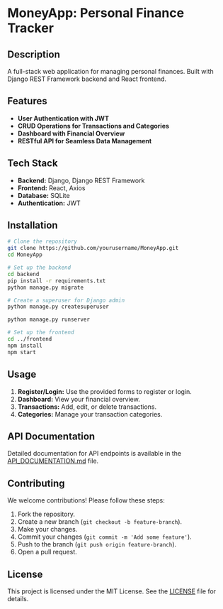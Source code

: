 # MoneyApp: Personal Finance Tracker

## Description
A full-stack web application for managing personal finances. Built with Django REST Framework backend and React frontend.

## Features
- **User Authentication with JWT**
- **CRUD Operations for Transactions and Categories**
- **Dashboard with Financial Overview**
- **RESTful API for Seamless Data Management**

## Tech Stack
- **Backend:** Django, Django REST Framework
- **Frontend:** React, Axios
- **Database:** SQLite
- **Authentication:** JWT

## Installation
```bash
# Clone the repository
git clone https://github.com/yourusername/MoneyApp.git
cd MoneyApp

# Set up the backend
cd backend
pip install -r requirements.txt
python manage.py migrate

# Create a superuser for Django admin
python manage.py createsuperuser

python manage.py runserver

# Set up the frontend
cd ../frontend
npm install
npm start
```

## Usage
1. **Register/Login:** Use the provided forms to register or login.
2. **Dashboard:** View your financial overview.
3. **Transactions:** Add, edit, or delete transactions.
4. **Categories:** Manage your transaction categories.

## API Documentation
Detailed documentation for API endpoints is available in the [API_DOCUMENTATION.md](./API_DOCUMENTATION.md) file.

## Contributing
We welcome contributions! Please follow these steps:
1. Fork the repository.
2. Create a new branch (`git checkout -b feature-branch`).
3. Make your changes.
4. Commit your changes (`git commit -m 'Add some feature'`).
5. Push to the branch (`git push origin feature-branch`).
6. Open a pull request.

## License
This project is licensed under the MIT License. See the [LICENSE](./LICENSE) file for details.